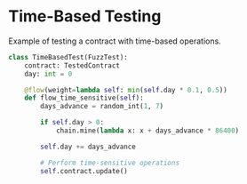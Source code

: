 # Time-Based Testing

Example of testing a contract with time-based operations.

```python
class TimeBasedTest(FuzzTest):
    contract: TestedContract
    day: int = 0

    @flow(weight=lambda self: min(self.day * 0.1, 0.5))
    def flow_time_sensitive(self):
        days_advance = random_int(1, 7)

        if self.day > 0:
            chain.mine(lambda x: x + days_advance * 86400)

        self.day += days_advance

        # Perform time-sensitive operations
        self.contract.update()
```
